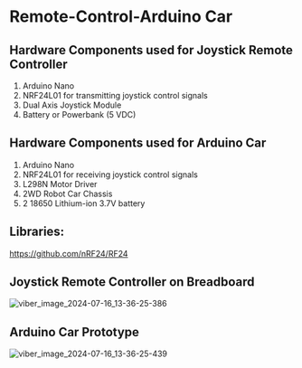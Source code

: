 # Remote-Control-Arduino Car
## Hardware Components used for Joystick Remote Controller
1. Arduino Nano
2. NRF24L01 for transmitting joystick control signals
3. Dual Axis Joystick Module
4. Battery or Powerbank (5 VDC)


## Hardware Components used for Arduino Car
1. Arduino Nano
2. NRF24L01 for receiving joystick control signals
3. L298N Motor Driver
4. 2WD Robot Car Chassis
5. 2 18650 Lithium-ion 3.7V battery

## Libraries: 
https://github.com/nRF24/RF24

## Joystick Remote Controller on Breadboard
![viber_image_2024-07-16_13-36-25-386](https://github.com/user-attachments/assets/0007425b-7f91-4de2-a9e7-56f8799bc230)

## Arduino Car Prototype
![viber_image_2024-07-16_13-36-25-439](https://github.com/user-attachments/assets/0cf4a7f4-6c04-4f82-a708-6524077ae677)
